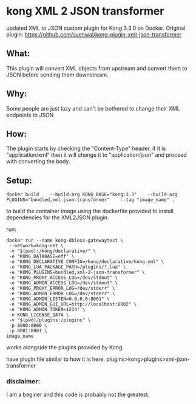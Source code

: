 # kong XML 2 JSON transformer

updated XML to JSON custom plugin for Kong 3.3.0 on Docker.
Original plugin: https://github.com/svenwal/kong-plugin-xml-json-transformer

## What:
This plugin will convert XML objects from upstream and convert them to JSON before sending them downstream.

## Why:
Some people are just lazy and can't be bothered to change their XML endpoints to JSON

## How:
The plugin starts by checking the "Content-Type" header. if it is "application/xml" then it will change it to "application/json" and proceed with converting the body.




## Setup:
```
docker build    --build-arg KONG_BASE="kong:3.3"    --build-arg PLUGINS="bundled,xml-json-transformer"    --tag "image_name" .  
```
to build the container image using the dockerfile provided to install dependencies for the XML2JSON plugin.

run:
```
docker run --name kong-dbless-gatewaytest \
 --network=kong-net \
 -v "$(pwd):/kong/declarative/" \
 -e "KONG_DATABASE=off" \
 -e "KONG_DECLARATIVE_CONFIG=/kong/declarative/kong.yml" \
 -e "KONG_LUA_PACKAGE_PATH=/plugins/?.lua" \
 -e "KONG_PLUGINS=bundled,xml-2-json-transformer" \
 -e "KONG_PROXY_ACCESS_LOG=/dev/stdout" \
 -e "KONG_ADMIN_ACCESS_LOG=/dev/stdout" \
 -e "KONG_PROXY_ERROR_LOG=/dev/stderr" \
 -e "KONG_ADMIN_ERROR_LOG=/dev/stderr" \
 -e "KONG_ADMIN_LISTEN=0.0.0.0:8001" \
 -e "KONG_ADMIN_GUI_URL=http://localhost:8002" \
 -e "KONG_ADMIN_TOKEN=1234" \
 -e KONG_LICENSE_DATA \
 -v "$(pwd)/plugins:/plugins" \
 -p 8000:8000 \
 -p 8001:8001 \
image_name
```

works alongside the plugins provided by Kong.

have plugin file similar to how it is here.
plugins>kong>plugins>xml-json-transformer

### disclaimer:
I am a beginer and this code is probably not the greatest.